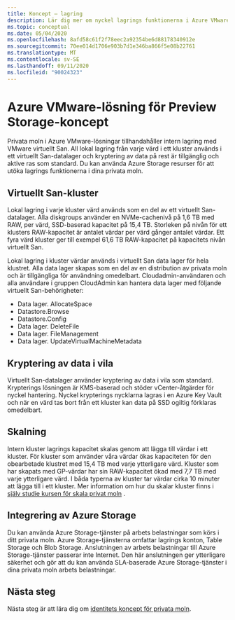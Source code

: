 ```yaml
---
title: Koncept – lagring
description: Lär dig mer om nyckel lagrings funktionerna i Azure VMware-förhands granskning av privata moln.
ms.topic: conceptual
ms.date: 05/04/2020
ms.openlocfilehash: 8afd58c61f2f78eec2a92354be6d88178340912e
ms.sourcegitcommit: 70ee014d1706e903b7d1e346ba866f5e08b22761
ms.translationtype: MT
ms.contentlocale: sv-SE
ms.lasthandoff: 09/11/2020
ms.locfileid: "90024323"
---
```

# <a name="azure-vmware-solution-preview-storage-concepts"></a>Azure VMware-lösning för Preview Storage-koncept

Privata moln i Azure VMware-lösningar tillhandahåller intern lagring med VMware virtuellt San. All lokal lagring från varje värd i ett kluster används i ett virtuellt San-datalager och kryptering av data på rest är tillgänglig och aktive ras som standard. Du kan använda Azure Storage resurser för att utöka lagrings funktionerna i dina privata moln.

## <a name="vsan-clusters"></a>Virtuellt San-kluster

Lokal lagring i varje kluster värd används som en del av ett virtuellt San-datalager. Alla diskgroups använder en NVMe-cachenivå på 1,6 TB med RAW, per värd, SSD-baserad kapacitet på 15,4 TB. Storleken på nivån för ett klusters RAW-kapacitet är antalet värdar per värd gånger antalet värdar. Ett fyra värd kluster ger till exempel 61,6 TB RAW-kapacitet på kapacitets nivån virtuellt San.

Lokal lagring i kluster värdar används i virtuellt San data lager för hela klustret. Alla data lager skapas som en del av en distribution av privata moln och är tillgängliga för användning omedelbart. Cloudadmin-användaren och alla användare i gruppen CloudAdmin kan hantera data lager med följande virtuellt San-behörigheter:
- Data lager. AllocateSpace
- Datastore.Browse
- Datastore.Config
- Data lager. DeleteFile
- Data lager. FileManagement
- Data lager. UpdateVirtualMachineMetadata

## <a name="data-at-rest-encryption"></a>Kryptering av data i vila

Virtuellt San-datalager använder kryptering av data i vila som standard. Krypterings lösningen är KMS-baserad och stöder vCenter-åtgärder för nyckel hantering. Nyckel krypterings nycklarna lagras i en Azure Key Vault och när en värd tas bort från ett kluster kan data på SSD ogiltig förklaras omedelbart.

## <a name="scaling"></a>Skalning

Intern kluster lagrings kapacitet skalas genom att lägga till värdar i ett kluster. För kluster som använder våra värdar ökas kapaciteten för den obearbetade klustret med 15,4 TB med varje ytterligare värd. Kluster som har skapats med GP-värdar har sin RAW-kapacitet ökad med 7,7 TB med varje ytterligare värd. I båda typerna av kluster tar värdar cirka 10 minuter att lägga till i ett kluster. Mer information om hur du skalar kluster finns i [själv studie kursen för skala privat moln][tutorial-scale-private-cloud] .

## <a name="azure-storage-integration"></a>Integrering av Azure Storage

Du kan använda Azure Storage-tjänster på arbets belastningar som körs i ditt privata moln. Azure Storage-tjänsterna omfattar lagrings konton, Table Storage och Blob Storage. Anslutningen av arbets belastningar till Azure Storage-tjänster passerar inte Internet. Den här anslutningen ger ytterligare säkerhet och gör att du kan använda SLA-baserade Azure Storage-tjänster i dina privata moln arbets belastningar.

## <a name="next-steps"></a>Nästa steg

Nästa steg är att lära dig om [identitets koncept för privata moln][concepts-identity].

<!-- LINKS - external-->

<!-- LINKS - internal -->
[tutorial-scale-private-cloud]: ./tutorial-scale-private-cloud.md
[concepts-identity]: ./concepts-identity.md
